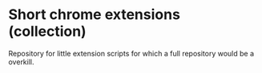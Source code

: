 # Short chrome extensions (collection)

Repository for little extension scripts for which a full repository would be a overkill.